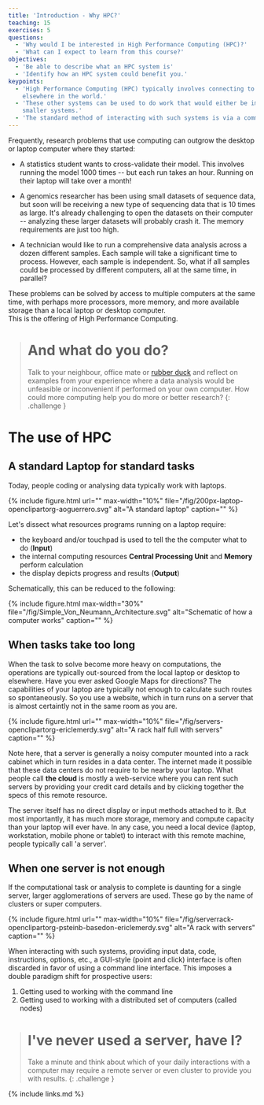```yaml
---
title: 'Introduction - Why HPC?'
teaching: 15
exercises: 5
questions:
  - 'Why would I be interested in High Performance Computing (HPC)?'
  - 'What can I expect to learn from this course?'
objectives:
  - 'Be able to describe what an HPC system is'
  - 'Identify how an HPC system could benefit you.'
keypoints:
  - 'High Performance Computing (HPC) typically involves connecting to very large computing systems
    elsewhere in the world.'
  - 'These other systems can be used to do work that would either be impossible or much slower or
    smaller systems.'
  - 'The standard method of interacting with such systems is via a command line interface.'
---
```


Frequently, research problems that use computing can outgrow the desktop or laptop computer where
they started:

- A statistics student wants to cross-validate their model. This involves running the model 1000
  times -- but each run takes an hour. Running on their laptop will take over a month!

- A genomics researcher has been using small datasets of sequence data, but soon will be receiving
  a new type of sequencing data that is 10 times as large. It's already challenging to open the
  datasets on their computer -- analyzing these larger datasets will probably crash it. The memory
  requirements are just too high.

- A technician would like to run a comprehensive data analysis across a dozen different samples.
  Each sample will take a significant time to process. However, each sample is independent. So,
  what if all samples could be processed by different computers, all at the same time, in
  parallel?

These problems can be solved by access to multiple computers at the same time, with perhaps more
processors, more memory, and more available storage than a local laptop or desktop computer.  
This is the offering of High Performance Computing.

> # And what do you do?
>
> Talk to your neighbour, office mate or [rubber duck](https://rubberduckdebugging.com/) and
> reflect on examples from your experience where a data analysis would be unfeasible or
> inconvenient if performed on your own computer.
> How could more computing help you do more or better research?
> {: .challenge }

# The use of HPC

## A standard Laptop for standard tasks

Today, people coding or analysing data typically work with laptops.

{% include figure.html url="" max-width="10%" file="/fig/200px-laptop-openclipartorg-aoguerrero.svg"
 alt="A standard laptop" caption="" %}

Let's dissect what resources programs running on a laptop require:

- the keyboard and/or touchpad is used to tell the the computer what to do (**Input**)
- the internal computing resources **Central Processing Unit** and **Memory** perform calculation
- the display depicts progress and results (**Output**)

Schematically, this can be reduced to the following:

{% include figure.html max-width="30%" file="/fig/Simple_Von_Neumann_Architecture.svg"
alt="Schematic of how a computer works" caption="" %}

## When tasks take too long

When the task to solve become more heavy on computations, the operations are typically out-sourced
from the local laptop or desktop to elsewhere. Have you ever asked Google Maps for directions?
The capabilities of your laptop are typically not enough to calculate such routes so spontaneously.
So you use a website, which in turn runs on a server that is almost certaintly not in the same
room as you are.

{% include figure.html url="" max-width="10%" file="/fig/servers-openclipartorg-ericlemerdy.svg"
alt="A rack half full with servers" caption="" %}

Note here, that a server is generally a noisy computer mounted into a rack cabinet which in turn
resides in a data center. The internet made it possible that these data centers do not require to
be nearby your laptop. What people call **the cloud** is mostly a web-service where you can rent
such servers by providing your credit card details and by clicking together the specs of this
remote resource.

The server itself has no direct display or input methods attached to it. But most importantly, it
has much more storage, memory and compute capacity than your laptop will ever have. In any case,
you need a local device (laptop, workstation, mobile phone or tablet) to interact with this remote
machine, people typically call 'a server'.

## When one server is not enough

If the computational task or analysis to complete is daunting for a single server, larger
agglomerations of servers are used. These go by the name of clusters or super computers.

{% include figure.html url="" max-width="10%"
file="/fig/serverrack-openclipartorg-psteinb-basedon-ericlemerdy.svg" alt="A rack with servers"
caption="" %}

When interacting with such systems, providing input data, code, instructions, options, etc.,
a GUI-style (point and click) interface is often discarded in favor of using a command line
interface. This imposes a double paradigm shift for prospective users:

1. Getting used to working with the command line
2. Getting used to working with a distributed set of computers (called nodes)

> # I've never used a server, have I?
>
> Take a minute and think about which of your daily interactions with a computer may require a
> remote server or even cluster to provide you with results.
> {: .challenge }

{% include links.md %}
